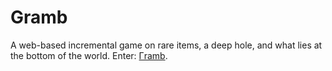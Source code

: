 # Gramb

A web-based incremental game on rare items, a deep hole, and what lies at the bottom of the world.
Enter: [Γramb](https://grambler-17.vercel.app/).
